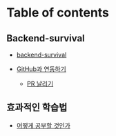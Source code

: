 # Table of contents

## Backend-survival

* [backend-survival](README.md)

* [GitHub과 연동하기](/integration/integration-with-github.md)
  * [PR 날리기](/integration/pull-request.md)

## 효과적인 학습법

* [어떻게 공부할 것인가](how-to-study.md)